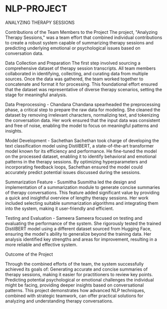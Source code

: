 # NLP-PROJECT
ANALYZING THERAPY SESSIONS

Contributions of the Team Members to the Project
The project, "Analyzing Therapy Sessions," was a team effort that combined individual contributions to create a robust system capable of summarizing therapy sessions and predicting underlying emotional or psychological issues based on conversation data.

Data Collection and Preparation
The first step involved sourcing a comprehensive dataset of therapy session transcripts. All team members collaborated in identifying, collecting, and curating data from multiple sources. Once the data was gathered, the team worked together to concatenate and format it for processing. This foundational effort ensured that the dataset was representative of diverse therapy scenarios, setting the stage for meaningful analysis.

Data Preprocessing - Chandana
Chandana spearheaded the preprocessing phase, a critical step to prepare the raw data for modeling. She cleaned the dataset by removing irrelevant characters, normalizing text, and tokenizing the conversation data. Her work ensured that the input data was consistent and free of noise, enabling the model to focus on meaningful patterns and insights.

Model Development - Sachethan
Sachethan took charge of developing the text classification model using DistilBERT, a state-of-the-art transformer model known for its efficiency and performance. He fine-tuned the model on the processed dataset, enabling it to identify behavioral and emotional patterns in the therapy sessions. By optimizing hyperparameters and incorporating feedback loops, Sachethan ensured the model could accurately predict potential issues discussed during the sessions.

Summarization Feature - Susmitha
Susmitha led the design and implementation of a summarization module to generate concise summaries of therapy conversations. This feature added significant value by providing a quick and insightful overview of lengthy therapy sessions. Her work included selecting suitable summarization algorithms and integrating them into the system, making it user-friendly and efficient.

Testing and Evaluation - Sameera
Sameera focused on testing and evaluating the performance of the system. She rigorously tested the trained DistilBERT model using a different dataset sourced from Hugging Face, ensuring the model's ability to generalize beyond the training data. Her analysis identified key strengths and areas for improvement, resulting in a more reliable and effective system.

Outcome of the Project

Through the combined efforts of the team, the system successfully achieved its goals of:
Generating accurate and concise summaries of therapy sessions, making it easier for practitioners to review key points.
Predicting potential psychological or emotional challenges the individual might be facing, providing deeper insights based on conversational patterns.
This project demonstrates how advanced NLP techniques, combined with strategic teamwork, can offer practical solutions for analyzing and understanding therapy conversations.
